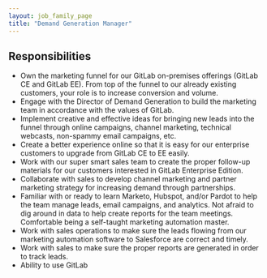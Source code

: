 ```yaml
---
layout: job_family_page
title: "Demand Generation Manager"
---
```


## Responsibilities

* Own the marketing funnel for our GitLab on-premises offerings (GitLab CE and GitLab EE).
From top of the funnel to our already existing customers, your role is to increase conversion and volume.
* Engage with the Director of Demand Generation to build the marketing team in accordance with the values of GitLab.
* Implement creative and effective ideas for bringing new leads into the funnel through online campaigns, channel marketing,
technical webcasts, non-spammy email campaigns, etc.
* Create a better experience online so that it is easy for our enterprise customers to upgrade from GitLab CE to EE easily.
* Work with our super smart sales team to create the proper follow-up materials for our customers interested in GitLab Enterprise Edition.
* Collaborate with sales to develop channel marketing and partner marketing strategy for increasing demand through partnerships.
* Familiar with or ready to learn Marketo, Hubspot, and/or Pardot to help the team manage leads, email campaigns, and analytics.
Not afraid to dig around in data to help create reports for the team meetings. Comfortable being a self-taught marketing automation master.
* Work with sales operations to make sure the leads flowing from our marketing automation software to Salesforce are correct and timely.
* Work with sales to make sure the proper reports are generated in order to track leads.
* Ability to use GitLab
